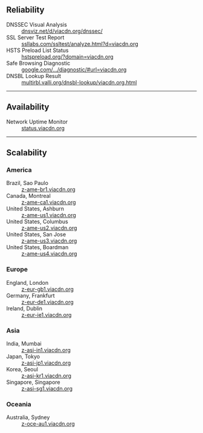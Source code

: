## Reliability

<dl>
  <dt>DNSSEC Visual Analysis</dt>
  <dd><a href="http://dnsviz.net/d/viacdn.org/dnssec/" target="_blank">dnsviz.net/d/viacdn.org/dnssec/</a></dd>
  <dt>SSL Server Test Report</dt>
  <dd><a href="https://www.ssllabs.com/ssltest/analyze.html?d=viacdn.org" target="_blank">ssllabs.com/ssltest/analyze.html?d=viacdn.org</a></dd>
  <dt>HSTS Preload List Status</dt>
  <dd><a href="https://hstspreload.org/?domain=viacdn.org" target="_blank">hstspreload.org/?domain=viacdn.org</a></dd>
  <dt>Safe Browsing Diagnostic</dt>
  <dd><a href="https://www.google.com/transparencyreport/safebrowsing/diagnostic/#url=viacdn.org" target="_blank">google.com/.../diagnostic/#url=viacdn.org</a></dd>
  <dt>DNSBL Lookup Result</dt>
  <dd><a href="http://multirbl.valli.org/dnsbl-lookup/viacdn.org.html" target="_blank">multirbl.valli.org/dnsbl-lookup/viacdn.org.html</a></dd>
</dl>

---

## Availability

<dl>
  <dt>Network Uptime Monitor</dt>
  <dd><a href="https://status.viacdn.org/" target="_blank">status.viacdn.org</a></dd>
</dl>

---

## Scalability

<p></p>

### America
<dl>
  <dt>Brazil, Sao Paulo</dt>
  <dd><a href="https://status.viacdn.org/779284951" target="_blank">z-ame-br1.viacdn.org</a></dd>
  <dt>Canada, Montreal</dt>
  <dd><a href="https://status.viacdn.org/779284957" target="_blank">z-ame-ca1.viacdn.org</a></dd>
  <dt>United States, Ashburn</dt>
  <dd><a href="https://status.viacdn.org/779284962" target="_blank">z-ame-us1.viacdn.org</a></dd>
  <dt>United States, Columbus</dt>
  <dd><a href="https://status.viacdn.org/779284963" target="_blank">z-ame-us2.viacdn.org</a></dd>
  <dt>United States, San Jose</dt>
  <dd><a href="https://status.viacdn.org/779284967" target="_blank">z-ame-us3.viacdn.org</a></dd>
  <dt>United States, Boardman</dt>
  <dd><a href="https://status.viacdn.org/779284968" target="_blank">z-ame-us4.viacdn.org</a></dd>
</dl>

### Europe
<dl>
  <dt>England, London</dt>
  <dd><a href="https://status.viacdn.org/779284985" target="_blank">z-eur-gb1.viacdn.org</a></dd>
  <dt>Germany, Frankfurt</dt>
  <dd><a href="https://status.viacdn.org/779284983" target="_blank">z-eur-de1.viacdn.org</a></dd>
  <dt>Ireland, Dublin</dt>
  <dd><a href="https://status.viacdn.org/779284987" target="_blank">z-eur-ie1.viacdn.org</a></dd>
</dl>

### Asia
<dl>
  <dt>India, Mumbai</dt>
  <dd><a href="https://status.viacdn.org/779284969" target="_blank">z-asi-in1.viacdn.org</a></dd>
  <dt>Japan, Tokyo</dt>
  <dd><a href="https://status.viacdn.org/779284973" target="_blank">z-asi-jp1.viacdn.org</a></dd>
  <dt>Korea, Seoul</dt>
  <dd><a href="https://status.viacdn.org/779284974" target="_blank">z-asi-kr1.viacdn.org</a></dd>
  <dt>Singapore, Singapore</dt>
  <dd><a href="https://status.viacdn.org/779284980" target="_blank">z-asi-sg1.viacdn.org</a></dd>
</dl>

### Oceania
<dl>
  <dt>Australia, Sydney</dt>
  <dd><a href="https://status.viacdn.org/779284990" target="_blank">z-oce-au1.viacdn.org</a></dd>
</dl>
